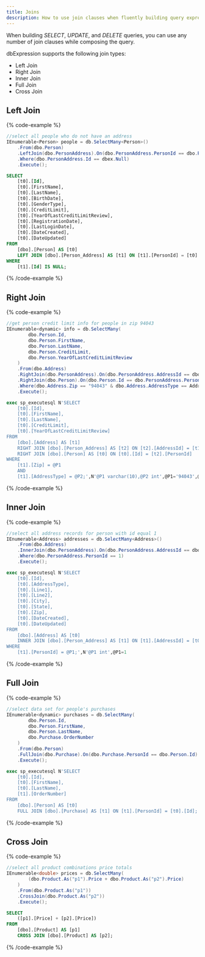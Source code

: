 ```yaml
---
title: Joins
description: How to use join clauses when fluently building query expressions.
---
```


When building *SELECT*, *UPDATE*, and *DELETE* queries, you can use any number of
join clauses while composing the query.

dbExpression supports the following join types: 
* Left Join
* Right Join
* Inner Join
* Full Join
* Cross Join

## Left Join

{% code-example %}
```csharp
//select all people who do not have an address
IEnumerable<Person> people = db.SelectMany<Person>()
    .From(dbo.Person)
    .LeftJoin(dbo.PersonAddress).On(dbo.PersonAddress.PersonId == dbo.Person.Id)
    .Where(dbo.PersonAddress.Id == dbex.Null)
    .Execute();
```
```sql
SELECT
    [t0].[Id],
    [t0].[FirstName],
    [t0].[LastName],
    [t0].[BirthDate],
    [t0].[GenderType],
    [t0].[CreditLimit],
    [t0].[YearOfLastCreditLimitReview],
    [t0].[RegistrationDate],
    [t0].[LastLoginDate],
    [t0].[DateCreated],
    [t0].[DateUpdated]
FROM
    [dbo].[Person] AS [t0]
    LEFT JOIN [dbo].[Person_Address] AS [t1] ON [t1].[PersonId] = [t0].[Id]
WHERE
    [t1].[Id] IS NULL;
```
{% /code-example %}

## Right Join

{% code-example %}
```csharp
//get person credit limit info for people in zip 94043
IEnumerable<dynamic> info = db.SelectMany(
        dbo.Person.Id,
        dbo.Person.FirstName,
        dbo.Person.LastName,
        dbo.Person.CreditLimit,
        dbo.Person.YearOfLastCreditLimitReview
    )
    .From(dbo.Address)
    .RightJoin(dbo.PersonAddress).On(dbo.PersonAddress.AddressId == dbo.Address.Id)
    .RightJoin(dbo.Person).On(dbo.Person.Id == dbo.PersonAddress.PersonId)
    .Where(dbo.Address.Zip == "94043" & dbo.Address.AddressType == AddressType.Billing)
    .Execute();
```
```sql
exec sp_executesql N'SELECT
    [t0].[Id],
    [t0].[FirstName],
    [t0].[LastName],
    [t0].[CreditLimit],
    [t0].[YearOfLastCreditLimitReview]
FROM
    [dbo].[Address] AS [t1]
    RIGHT JOIN [dbo].[Person_Address] AS [t2] ON [t2].[AddressId] = [t1].[Id]
    RIGHT JOIN [dbo].[Person] AS [t0] ON [t0].[Id] = [t2].[PersonId]
WHERE
    [t1].[Zip] = @P1
    AND
    [t1].[AddressType] = @P2;',N'@P1 varchar(10),@P2 int',@P1='94043',@P2=2
```
{% /code-example %}

## Inner Join

{% code-example %}
```csharp
//select all address records for person with id equal 1
IEnumerable<Address> addresses = db.SelectMany<Address>()
    .From(dbo.Address)
    .InnerJoin(dbo.PersonAddress).On(dbo.PersonAddress.AddressId == dbo.Address.Id)
    .Where(dbo.PersonAddress.PersonId == 1)
    .Execute();
```
```sql
exec sp_executesql N'SELECT
    [t0].[Id],
    [t0].[AddressType],
    [t0].[Line1],
    [t0].[Line2],
    [t0].[City],
    [t0].[State],
    [t0].[Zip],
    [t0].[DateCreated],
    [t0].[DateUpdated]
FROM
    [dbo].[Address] AS [t0]
    INNER JOIN [dbo].[Person_Address] AS [t1] ON [t1].[AddressId] = [t0].[Id]
WHERE
    [t1].[PersonId] = @P1;',N'@P1 int',@P1=1
```
{% /code-example %}

## Full Join

{% code-example %}
```csharp
//select data set for people's purchases
IEnumerable<dynamic> purchases = db.SelectMany(
        dbo.Person.Id,
        dbo.Person.FirstName,
        dbo.Person.LastName,
        dbo.Purchase.OrderNumber
    )
    .From(dbo.Person)
    .FullJoin(dbo.Purchase).On(dbo.Purchase.PersonId == dbo.Person.Id)
    .Execute();
```
```sql
exec sp_executesql N'SELECT
    [t0].[Id],
    [t0].[FirstName],
    [t0].[LastName],
    [t1].[OrderNumber]
FROM
    [dbo].[Person] AS [t0]
    FULL JOIN [dbo].[Purchase] AS [t1] ON [t1].[PersonId] = [t0].[Id];',N'@P1 float',@P1=0
```
{% /code-example %}

## Cross Join

{% code-example %}
```csharp
//select all product combinations price totals
IEnumerable<double> prices = db.SelectMany(
        (dbo.Product.As("p1").Price + dbo.Product.As("p2").Price)
    )
    .From(dbo.Product.As("p1"))
    .CrossJoin(dbo.Product.As("p2"))
    .Execute();
```
```sql
SELECT
    ([p1].[Price] + [p2].[Price])
FROM
    [dbo].[Product] AS [p1]
    CROSS JOIN [dbo].[Product] AS [p2];
```
{% /code-example %}